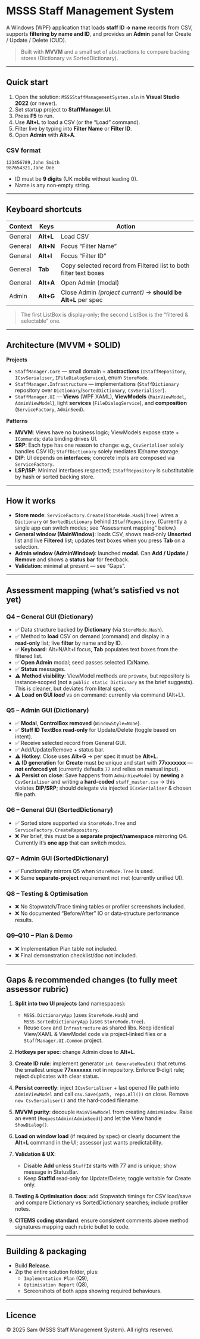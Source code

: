 # MSSS Staff Management System

A Windows (WPF) application that loads **staff ID → name** records from CSV, supports **filtering by name and ID**, and provides an **Admin** panel for Create / Update / Delete (CUD).

> Built with **MVVM** and a small set of abstractions to compare backing stores (Dictionary vs SortedDictionary).

---

## Quick start

1. Open the solution: `MSSSStaffManagementSystem.sln` in **Visual Studio 2022** (or newer).
2. Set startup project to **StaffManager.UI**.
3. Press **F5** to run.
4. Use **Alt+L** to load a CSV (or the “Load” command).
5. Filter live by typing into **Filter Name** or **Filter ID**.
6. Open **Admin** with **Alt+A**.

### CSV format

```
123456789,John Smith
987654321,Jane Doe
```

- ID must be **9 digits** (UK mobile without leading 0).
- Name is any non‑empty string.

---

## Keyboard shortcuts

| Context | Keys | Action |
|---|---|---|
| General | **Alt+L** | Load CSV |
| General | **Alt+N** | Focus “Filter Name” |
| General | **Alt+I** | Focus “Filter ID” |
| General | **Tab** | Copy selected record from Filtered list to both filter text boxes |
| General | **Alt+A** | Open Admin (modal) |
| Admin | **Alt+G** | Close Admin *(project current)* → **should be Alt+L** per spec |

> The first ListBox is display‑only; the second ListBox is the “filtered & selectable” one.

---

## Architecture (MVVM + SOLID)

**Projects**
- `StaffManager.Core` — small domain + **abstractions** (`IStaffRepository`, `ICsvSerialiser`, `IFileDialogService`), enum `StoreMode`.
- `StaffManager.Infrastructure` — implementations (`StaffDictionary` repository over `Dictionary`/`SortedDictionary`, `CsvSerialiser`).  
- `StaffManager.UI` — **Views** (WPF XAML), **ViewModels** (`MainViewModel`, `AdminViewModel`), light **services** (`FileDialogService`), and **composition** (`ServiceFactory`, `AdminSeed`).

**Patterns**
- **MVVM**: Views have no business logic; ViewModels expose state + `ICommand`s; data binding drives UI.
- **SRP**: Each type has one reason to change: e.g., `CsvSerialiser` solely handles CSV IO; `StaffDictionary` solely mediates ID/name storage.
- **DIP**: UI depends on **interfaces**; concrete impls are composed via `ServiceFactory`.
- **LSP/ISP**: Minimal interfaces respected; `IStaffRepository` is substitutable by hash or sorted backing store.

---

## How it works

- **Store mode**: `ServiceFactory.Create(StoreMode.Hash|Tree)` wires a `Dictionary` or `SortedDictionary` behind `IStaffRepository`. (Currently a single app can switch modes; see “Assessment mapping” below.)
- **General window (MainWindow)**: loads CSV, shows read‑only **Unsorted** list and live **Filtered** list; updates text boxes when you press **Tab** on a selection.
- **Admin window (AdminWindow)**: launched **modal**. Can **Add / Update / Remove** and shows a **status bar** for feedback.
- **Validation**: minimal at present — see “Gaps”.

---

## Assessment mapping (what’s satisfied vs not yet)

### Q4 – General GUI (Dictionary)
- ✅ Data structure backed by **Dictionary** (via `StoreMode.Hash`).
- ✅ Method to **load** CSV on demand (command) and display in a **read‑only** list; live **filter** by name and by ID.
- ✅ **Keyboard**: Alt+N/Alt+I focus, **Tab** populates text boxes from the filtered list.
- ✅ **Open Admin** modal; seed passes selected ID/Name.
- ✅ **Status** messages.
- ⚠️ **Method visibility**: ViewModel methods are `private`, but repository is instance‑scoped (not a `public static Dictionary` as the brief suggests). This is cleaner, but deviates from literal spec.
- ⚠️ **Load on GUI _load_** vs on command: currently via command (Alt+L).

### Q5 – Admin GUI (Dictionary)
- ✅ **Modal**, **ControlBox removed** (`WindowStyle=None`).
- ✅ **Staff ID TextBox read‑only** for Update/Delete (toggle based on intent).
- ✅ Receive selected record from General GUI.
- ✅ Add/Update/Remove + status bar.
- ⚠️ **Hotkey**: Close uses **Alt+G** → per spec it must be **Alt+L**.
- ⚠️ **ID generation** for **Create** must be unique and start with **77xxxxxxx** — **not enforced yet** (currently defaults `77` and relies on manual input).
- ⚠️ **Persist on close**: Save happens from `AdminViewModel` by **newing** a `CsvSerialiser` and writing a **hard‑coded** `staff_master.csv` → this violates **DIP/SRP**; should delegate via injected `ICsvSerialiser` & chosen file path.

### Q6 – General GUI (SortedDictionary)
- ✅ Sorted store supported via `StoreMode.Tree` and `ServiceFactory.CreateRepository`.
- ❌ Per brief, this must be a **separate project/namespace** mirroring Q4. Currently it’s **one app** that can switch modes.

### Q7 – Admin GUI (SortedDictionary)
- ✅ Functionality mirrors Q5 when `StoreMode.Tree` is used.
- ❌ Same **separate‑project** requirement not met (currently unified UI).

### Q8 – Testing & Optimisation
- ❌ No Stopwatch/Trace timing tables or profiler screenshots included.
- ❌ No documented “Before/After” IO or data‑structure performance results.

### Q9–Q10 – Plan & Demo
- ❌ Implementation Plan table not included.
- ❌ Final demonstration checklist/doc not included.

---

## Gaps & recommended changes (to fully meet assessor rubric)

1. **Split into two UI projects** (and namespaces):  
   - `MSSS.DictionaryApp` (uses `StoreMode.Hash`) and `MSSS.SortedDictionaryApp` (uses `StoreMode.Tree`).  
   - Reuse `Core` and `Infrastructure` as shared libs. Keep identical View/XAML & ViewModel code via project‑linked files or a `StaffManager.UI.Common` project.

2. **Hotkeys per spec**: change Admin close to **Alt+L**.

3. **Create ID rule**: implement generator `int GenerateNewId()` that returns the smallest unique **77xxxxxxx** not in repository. Enforce 9‑digit rule; reject duplicates with clear status.

4. **Persist correctly**: inject `ICsvSerialiser` + last opened file path into `AdminViewModel` and call `csv.Save(path, repo.All())` on close. Remove `new CsvSerialiser()` and the hard‑coded filename.

5. **MVVM purity**: decouple `MainViewModel` from creating `AdminWindow`. Raise an event (`RequestAdmin(AdminSeed)`) and let the View handle `ShowDialog()`.

6. **Load on window load** (if required by spec) or clearly document the **Alt+L** command in the UI; assessor just wants predictability.

7. **Validation & UX**:
   - Disable **Add** unless `StaffId` starts with 77 and is unique; show message in StatusBar.  
   - Keep **StaffId** read‑only for Update/Delete; toggle writable for Create only.

8. **Testing & Optimisation docs**: add Stopwatch timings for CSV load/save and compare Dictionary vs SortedDictionary searches; include profiler notes.

9. **CITEMS coding standard**: ensure consistent comments above method signatures mapping each rubric bullet to code.

---

## Building & packaging

- Build **Release**.
- Zip the entire solution folder, plus:  
  - `Implementation Plan` (Q9),  
  - `Optimisation Report` (Q8),  
  - Screenshots of both apps showing required behaviours.

---

## Licence

© 2025 Sam (MSSS Staff Management System). All rights reserved.
